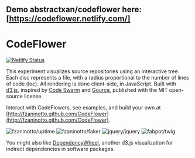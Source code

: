 ## Demo abstractxan/codeflower here: [https://codeflower.netlify.com/]

CodeFlower 
==========
[![Netlify Status](https://api.netlify.com/api/v1/badges/15978387-ec88-4467-be2e-5acbf86ed390/deploy-status)](https://app.netlify.com/sites/codeflower/deploys)

This experiment visualizes source repositories using an interactive tree. Each disc represents a file, with a radius proportional to the number of lines of code (loc). All rendering is done client-side, in JavaScript. Built with <a href="https://github.com/mbostock/d3">d3.js</a>, inspired by <a href="https://code.google.com/p/codeswarm/">Code Swarm</a> and <a href="https://code.google.com/p/gource/">Gource</a>, published with the MIT open-source license.

Interact with CodeFlowers, see examples, and build your own at [http://fzaninotto.github.com/CodeFlower](http://fzaninotto.github.com/CodeFlower).

![fzaninotto/uptime](./images/uptime.png)
![fzaninotto/faker](./images/faker.png)
![jquery/jquery](./images/jquery.png)
![fabpot/twig](./images/twig.png)

You might also like [DependencyWheel](https://github.com/fzaninotto/DependencyWheel), another d3.js visualization for indirect dependencies in software packages.
